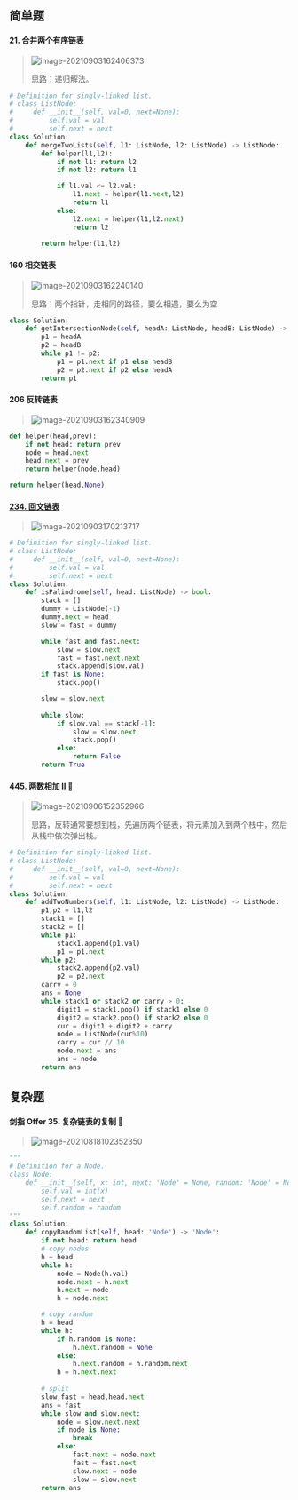 ## 简单题

#### 21. 合并两个有序链表

>   ![image-20210903162406373](images/image-20210903162406373.png)
>
>   思路：递归解法。

```python
# Definition for singly-linked list.
# class ListNode:
#     def __init__(self, val=0, next=None):
#         self.val = val
#         self.next = next
class Solution:
    def mergeTwoLists(self, l1: ListNode, l2: ListNode) -> ListNode:
        def helper(l1,l2):
            if not l1: return l2
            if not l2: return l1

            if l1.val <= l2.val:
                l1.next = helper(l1.next,l2)
                return l1
            else:
                l2.next = helper(l1,l2.next)
                return l2
        
        return helper(l1,l2)
```





#### 160 相交链表

>   ![image-20210903162240140](images/image-20210903162240140.png)
>
>   思路：两个指针，走相同的路径，要么相遇，要么为空

```python
class Solution:
    def getIntersectionNode(self, headA: ListNode, headB: ListNode) -> ListNode:
        p1 = headA
        p2 = headB
        while p1 != p2:
            p1 = p1.next if p1 else headB
            p2 = p2.next if p2 else headA
        return p1
```



#### 206 反转链表

>   ![image-20210903162340909](images/image-20210903162340909.png)

```python
def helper(head,prev):
    if not head: return prev
    node = head.next
    head.next = prev
    return helper(node,head)

return helper(head,None)
```

#### [234. 回文链表](https://leetcode-cn.com/problems/palindrome-linked-list/)

>   ![image-20210903170213717](images/image-20210903170213717.png)

```python
# Definition for singly-linked list.
# class ListNode:
#     def __init__(self, val=0, next=None):
#         self.val = val
#         self.next = next
class Solution:
    def isPalindrome(self, head: ListNode) -> bool:
        stack = []
        dummy = ListNode(-1)
        dummy.next = head
        slow = fast = dummy

        while fast and fast.next:
            slow = slow.next
            fast = fast.next.next
            stack.append(slow.val)
        if fast is None: 
            stack.pop()

        slow = slow.next
        
        while slow:
            if slow.val == stack[-1]:
                slow = slow.next
                stack.pop()
            else:
                return False
        return True
```

#### 445. 两数相加 II 🍉

>   ![image-20210906152352966](images/image-20210906152352966.png)
>
>   思路，反转通常要想到栈，先遍历两个链表，将元素加入到两个栈中，然后从栈中依次弹出栈。

```python
# Definition for singly-linked list.
# class ListNode:
#     def __init__(self, val=0, next=None):
#         self.val = val
#         self.next = next
class Solution:
    def addTwoNumbers(self, l1: ListNode, l2: ListNode) -> ListNode:
        p1,p2 = l1,l2
        stack1 = []
        stack2 = []
        while p1: 
            stack1.append(p1.val)
            p1 = p1.next
        while p2:
            stack2.append(p2.val)
            p2 = p2.next
        carry = 0
        ans = None
        while stack1 or stack2 or carry > 0:
            digit1 = stack1.pop() if stack1 else 0
            digit2 = stack2.pop() if stack2 else 0
            cur = digit1 + digit2 + carry
            node = ListNode(cur%10)
            carry = cur // 10
            node.next = ans
            ans = node
        return ans
```



## 复杂题

#### 剑指 Offer 35. 复杂链表的复制 🍉

>   ![image-20210818102352350](images/image-20210818102352350.png)

```python
"""
# Definition for a Node.
class Node:
    def __init__(self, x: int, next: 'Node' = None, random: 'Node' = None):
        self.val = int(x)
        self.next = next
        self.random = random
"""
class Solution:
    def copyRandomList(self, head: 'Node') -> 'Node':
        if not head: return head
        # copy nodes
        h = head
        while h:
            node = Node(h.val)
            node.next = h.next
            h.next = node
            h = node.next

        # copy random
        h = head
        while h:
            if h.random is None:
                h.next.random = None
            else:
                h.next.random = h.random.next
            h = h.next.next
        
        # split
        slow,fast = head,head.next
        ans = fast
        while slow and slow.next:
            node = slow.next.next
            if node is None:
                break
            else:
                fast.next = node.next
                fast = fast.next
                slow.next = node
                slow = slow.next
        return ans
```
